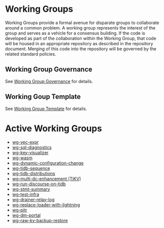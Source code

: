# Working Groups

Working Groups provide a formal avenue for disparate groups to collaborate
around a common problem. A working group represents the interest of the group
and serves as a vehicle for a consensus building. If the code is developed as
part of the collaboration within the Working Group, that code will be housed in
an appropriate repository as described in the repository document. Merging of
this code into the repository will be governed by the related standard
policies.

## Working Group Governance

See [Working Group Governance](../governance/wg-governance.md) for details.

## Working Goup Template

See [Working Group Template](./wg-template.md) for details.

# Active Working Groups

* [wg-vec-expr](./wg-vec-expr.md)
* [wg-sql-diagnostics](./wg-sql-diagnostics.md)
* [wg-key-visualizer](./wg-key-visualizer.md)
* [wg-wasm](./wg-wasm.md)
* [wg-dynamic-configuration-change](./wg-dynamic-configuration-change.md)
* [wg-tidb-sequence](./wg-tidb-sequence.md)
* [wg-tidb-distributions](./wg-tidb-distributions.md)
* [wg-multi-dc-enhancement (TiKV)](https://github.com/tikv/community/tree/master/wg/multiple-dc-enhancemant)
* [wg-run-discourse-on-tidb](./wg-run-discourse-on-tidb.md)
* [wg-stmt-summary](./wg-stmt-summary.md)
* [wg-test-infra](./wg-test-infra.md)
* [wg-drainer-relay-log](./wg-drainer-relay-log.md)
* [wg-replace-loader-with-lightning](./wg-replace-loader-with-lightning.md)
* [wg-pitr](./wg-pitr.md)
* [wg-dm-portal](./wg-dm-portal.md)
* [wg-raw-kv-backup-restore](./wg-raw-kv-backup-restore.md)

